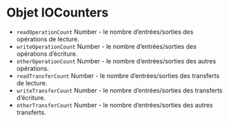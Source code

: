 # Objet IOCounters

* `readOperationCount` Number - le nombre d’entrées/sorties des opérations de lecture.
* `writeOperationCount` Number - le nombre d’entrées/sorties des opérations d’écriture.
* `otherOperationCount` Number - le nombre d’entrées/sorties des autres opérations.
* `readTransferCount` Number - le nombre d’entrées/sorties des transferts de lecture.
* `writeTransferCount` Number - le nombre d’entrées/sorties des transferts d’écriture.
* `otherTransferCount` Number - le nombre d’entrées/sorties des autres transferts.
